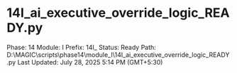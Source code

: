 # 14I_ai_executive_override_logic_READY.py

Phase: 14
Module: I
Prefix: 14I_
Status: Ready
Path: D:\MAGIC\scripts\phase14\module_I\14I_ai_executive_override_logic_READY.py
Last Updated: July 28, 2025 5:14 PM (GMT+5:30)